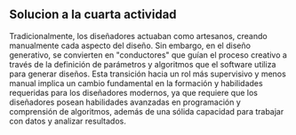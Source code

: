 ## Solucion a la cuarta actividad  
Tradicionalmente, los diseñadores actuaban como artesanos, creando manualmente cada aspecto del diseño. 
Sin embargo, en el diseño generativo, se convierten en "conductores" que guían el proceso creativo a través de la 
definición de parámetros y algoritmos que el software utiliza para generar diseños. Esta transición hacia un rol más 
supervisivo y menos manual implica un cambio fundamental en la formación y habilidades requeridas para los diseñadores 
modernos, ya que  requiere que los diseñadores posean habilidades avanzadas en programación y comprensión de 
algoritmos, además de una sólida capacidad para trabajar con datos y analizar resultados. 
